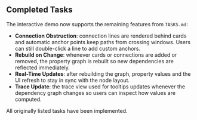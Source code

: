 ## Completed Tasks

The interactive demo now supports the remaining features from `TASKS.md`:

- **Connection Obstruction**: connection lines are rendered behind cards and automatic anchor points keep paths from crossing windows. Users can still double-click a line to add custom anchors.
- **Rebuild on Change**: whenever cards or connections are added or removed, the property graph is rebuilt so new dependencies are reflected immediately.
- **Real-Time Updates**: after rebuilding the graph, property values and the UI refresh to stay in sync with the node layout.
- **Trace Update**: the trace view used for tooltips updates whenever the dependency graph changes so users can inspect how values are computed.

All originally listed tasks have been implemented.
